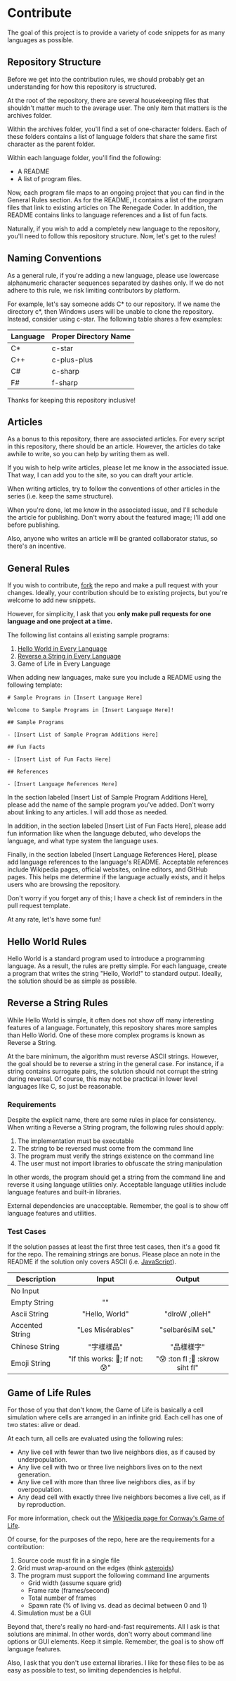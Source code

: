 # Contribute

The goal of this project is to provide a variety of code snippets
for as many languages as possible.

## Repository Structure

Before we get into the contribution rules, we should probably get an understanding for
how this repository is structured.

At the root of the repository, there are several housekeeping files that shouldn't matter
much to the average user. The only item that matters is the archives folder.

Within the archives folder, you'll find a set of one-character folders. Each of these folders contains
a list of language folders that share the same first character as the parent folder.

Within each language folder, you'll find the following:

- A README
- A list of program files.

Now, each program file maps to an ongoing project
that you can find in the General Rules section. As for the README, it contains a list
of the program files that link to existing articles on The Renegade Coder.
In addition, the README contains links to language references and a list of fun facts.

Naturally, if you wish to add a completely new language to the repository, you'll
need to follow this repository structure. Now, let's get to the rules!

## Naming Conventions

As a general rule, if you're adding a new language, please use lowercase alphanumeric
character sequences separated by dashes only. If we do not adhere to this rule,
we risk limiting contributors by platform.

For example, let's say someone adds C* to our repository. If we name the directory
c*, then Windows users will be unable to clone the repository. Instead, consider
using c-star. The following table shares a few examples:

| Language | Proper Directory Name |
|----------|------------------|
| C* | c-star |
| C++ | c-plus-plus |
| C# | c-sharp |
| F# | f-sharp |

Thanks for keeping this repository inclusive!

## Articles

As a bonus to this repository, there are associated articles. For every script in this repository,
there should be an article. However, the articles do take awhile to write, so you can help by
writing them as well. 

If you wish to help write articles, please let me know in the associated issue. That way, I can add
you to the site, so you can draft your article.

When writing articles, try to follow the conventions of other articles in the series (i.e. keep the
same structure). 

When you're done, let me know in the associated issue, and I'll schedule the article for publishing. 
Don't worry about the featured image; I'll add one before publishing.

Also, anyone who writes an article will be granted collaborator status, so there's an incentive.

## General Rules

If you wish to contribute, [fork](https://help.github.com/articles/fork-a-repo) the repo and make a pull request
with your changes. Ideally, your contribution should be to existing projects,
but you're welcome to add new snippets.

However, for simplicity, I ask that you **only make pull requests for one language and one project at a time.**

The following list contains all existing sample programs:

1. [Hello World in Every Language](https://therenegadecoder.com/code/hello-world-in-every-language/)
2. [Reverse a String in Every Language](https://therenegadecoder.com/code/reverse-a-string-in-every-language/)
3. Game of Life in Every Language

When adding new languages, make sure you include a README using the following template:

```
# Sample Programs in [Insert Language Here]

Welcome to Sample Programs in [Insert Language Here]!

## Sample Programs

- [Insert List of Sample Program Additions Here]

## Fun Facts

- [Insert List of Fun Facts Here]

## References

- [Insert Language References Here]
```

In the section labeled [Insert List of Sample Program Additions Here], please add the name of the
sample program you've added. Don't worry about linking to any articles. I will add those as needed.

In addition, in the section labeled [Insert List of Fun Facts Here], please add fun information
like when the language debuted, who develops the language, and what type system the language uses.

Finally, in the section labeled [Insert Language References Here], please add language references
to the language's README. Acceptable references include Wikipedia pages, official websites, online editors,
and GitHub pages. This helps me determine if the language actually exists, and it helps users who are browsing the repository.

Don't worry if you forget any of this; I have a check list of reminders in the pull request template.

At any rate, let's have some fun!

## Hello World Rules

Hello World is a standard program used to introduce a programming language.
As a result, the rules are pretty simple. For each language, create a program
that writes the string "Hello, World!" to standard output. Ideally, the solution
should be as simple as possible.

## Reverse a String Rules

While Hello World is simple, it often does not show off many interesting
features of a language. Fortunately, this repository shares more samples than
Hello World. One of these more complex programs is known as Reverse a String.

At the bare minimum, the algorithm must reverse ASCII strings. However,
the goal should be to reverse a string in the general case. For instance, if a string
contains surrogate pairs, the solution should not corrupt the string during reversal.
Of course, this may not be practical in lower level languages like C, so
just be reasonable.

### Requirements

Despite the explicit name, there are some rules in place for consistency.
When writing a Reverse a String program, the following rules should apply:

1. The implementation must be executable
2. The string to be reversed must come from the command line
3. The program must verify the strings existence on the command line
4. The user must not import libraries to obfuscate the string manipulation

In other words, the program should get a string from the command line and
reverse it using language utilities only. Acceptable language utilities include
language features and built-in libraries.

External dependencies are unacceptable. Remember, the goal is to show off language
features and utilities.

### Test Cases

If the solution passes at least the first three test cases, then it's a good fit for the repo.
The remaining strings are bonus. Please place an note in the README if the solution
only covers ASCII (i.e. [JavaScript](https://github.com/jrg94/sample-programs/blob/master/archive/j/javascript/README.md)).

| Description| Input | Output |
|------------|:-------:|:---------:|
| No Input | | |
| Empty String | "" |             |
| Ascii String | "Hello, World" | "dlroW ,olleH" |
| Accented String | "Les Misérables" | "selbarésiM seL" |
| Chinese String | "字樣樣品" | "品樣樣字" |
| Emoji String | "If this works: 🤑; If not: 😰" | "😰 :ton fI ;🤑 :skrow siht fI" |

## Game of Life Rules

For those of you that don't know, the Game of Life is basically a cell
simulation where cells are arranged in an infinite grid. Each cell has one
of two states: alive or dead.

At each turn, all cells are evaluated using the following rules:

- Any live cell with fewer than two live neighbors dies, as if caused by underpopulation.
- Any live cell with two or three live neighbors lives on to the next generation.
- Any live cell with more than three live neighbors dies, as if by overpopulation.
- Any dead cell with exactly three live neighbors becomes a live cell, as if by reproduction.

For more information, check out the [Wikipedia page for Conway's Game of Life](https://en.wikipedia.org/wiki/Conway%27s_Game_of_Life).

Of course, for the purposes of the repo, here are the requirements for a contribution:

1. Source code must fit in a single file
2. Grid must wrap-around on the edges (think [asteroids](https://en.wikipedia.org/wiki/Asteroids_(video_game)))
3. The program must support the following command line arguments
    - Grid width (assume square grid)
    - Frame rate (frames/second)
    - Total number of frames
    - Spawn rate (% of living vs. dead as decimal between 0 and 1)
4. Simulation must be a GUI

Beyond that, there's really no hard-and-fast requirements. All I ask is that
solutions are minimal. In other words, don't worry about command line options or
GUI elements. Keep it simple. Remember, the goal is to show off language features.

Also, I ask that you don't use external libraries. I like for these files to
be as easy as possible to test, so limiting dependencies is helpful.
